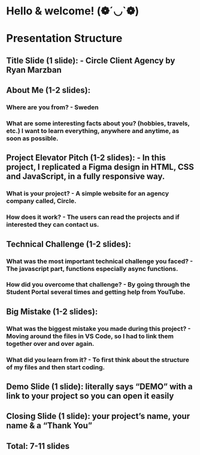# Hello & welcome! (❁´◡`❁)

# Presentation Structure

## Title Slide (1 slide): - Circle Client Agency by Ryan Marzban

## About Me (1-2 slides):
### Where are you from? - Sweden
### What are some interesting facts about you? (hobbies, travels, etc.)  I want to learn everything, anywhere and anytime, as soon as possible. 

## Project Elevator Pitch (1-2 slides): - In this project, I replicated a Figma design in HTML, CSS and JavaScript, in a fully responsive way.
### What is your project? - A simple website for an agency company called, Circle.
### How does it work? - The users can read the projects and if interested they can contact us.

## Technical Challenge (1-2 slides):
### What was the most important technical challenge you faced? - The javascript part, functions especially async functions. 
### How did you overcome that challenge? - By going through the Student Portal several times and getting help from YouTube.

## Big Mistake (1-2 slides): 
### What was the biggest mistake you made during this project? - Moving around the files in VS Code, so I had to link them together over and over again. 
### What did you learn from it? - To first think about the structure of my files and then start coding. 


## Demo Slide (1 slide): literally says “DEMO” with a link to your project so you can open it easily
## Closing Slide (1 slide): your project’s name, your name & a “Thank You”
## Total: 7-11 slides
